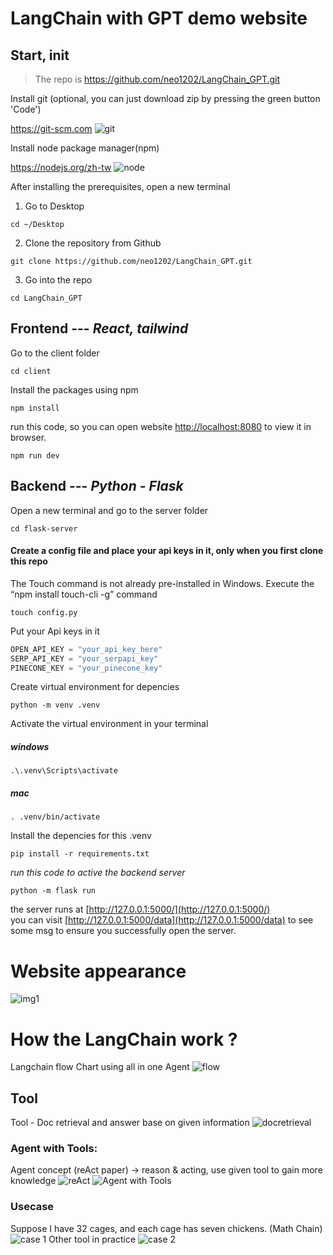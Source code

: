 # LangChain with GPT demo website

## Start, init
> The repo is https://github.com/neo1202/LangChain_GPT.git

Install git (optional, you can just download zip by pressing the green button 'Code')

https://git-scm.com
![git](images/git.png)

Install node package manager(npm)

https://nodejs.org/zh-tw
![node](images/node.png)

After installing the prerequisites, open a new terminal

1. Go to Desktop
```
cd ~/Desktop
```
2. Clone the repository from Github
```
git clone https://github.com/neo1202/LangChain_GPT.git
```
3. Go into the repo
```
cd LangChain_GPT
```


## Frontend --- _React, tailwind_


Go to the client folder
```
cd client
```
Install the packages using npm
```
npm install
```

run this code, so you can open website [http://localhost:8080](http://localhost:8080) to view it in browser.
```
npm run dev
```


## Backend --- _Python - Flask_
Open a new terminal and go to the server folder
 ```
 cd flask-server
 ```
 
#### Create a config file and place your api keys in it, only when you first clone this repo

The Touch command is not already pre-installed in Windows. Execute the “npm install touch-cli -g” command
```
touch config.py
```
Put your Api keys in it
```python
OPEN_API_KEY = "your_api_key_here"
SERP_API_KEY = "your_serpapi_key"
PINECONE_KEY = "your_pinecone_key"
```
 

Create virtual environment for depencies
 ```
 python -m venv .venv
 ```
Activate the virtual environment in your terminal
##### windows
```
.\.venv\Scripts\activate
```
##### mac
```
. .venv/bin/activate 
```

Install the depencies for this .venv
```
pip install -r requirements.txt
```

*run this code to active the backend server*
```
python -m flask run
```

the server runs at [http://127.0.0.1:5000/](http://127.0.0.1:5000/) <br>
you can visit [http://127.0.0.1:5000/data](http://127.0.0.1:5000/data) to see some msg to ensure you successfully open the server.
#  Website appearance
![img1](images/outlook.png)
# How the LangChain work ?
Langchain flow Chart using all in one Agent
![flow](images/flow.png)
## Tool
Tool - Doc retrieval and answer base on given information
![docretrieval](images/doc_retrieve.png)
### Agent with Tools:
Agent concept (reAct paper) -> reason & acting, use given tool to gain more knowledge
![reAct](images/reAct.png)
![Agent with Tools](images/AgentWithTools.png)

### Usecase
Suppose I have 32 cages, and each cage has seven chickens. (Math Chain)
![case 1](images/usecase.png)
Other tool in practice
![case 2](images/usecase2.png)
